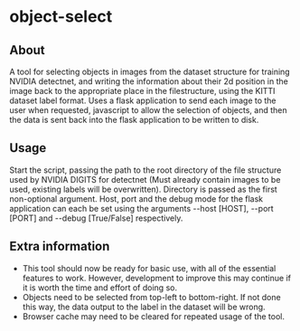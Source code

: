 # object-select
## About
A tool for selecting objects in images from the dataset structure for training NVIDIA detectnet, and writing the information about their 2d position in the image back to the appropriate place in the filestructure, using the KITTI dataset label format.
Uses a flask application to send each image to the user when requested, javascript to allow the selection of objects, and then the data is sent back into the flask application to be written to disk.
## Usage
Start the script, passing the path to the root directory of the file structure used by NVIDIA DIGITS for detectnet (Must already contain images to be used, existing labels will be overwritten). Directory is passed as the first non-optional argument.
Host, port and the debug mode for the flask application can each be set using the arguments --host [HOST], --port [PORT] and --debug [True/False] respectively.
## Extra information
* This tool should now be ready for basic use, with all of the essential features to work. However, development to improve this may continue if it is worth the time and effort of doing so.
* Objects need to be selected from top-left to bottom-right. If not done this way, the data output to the label in the dataset will be wrong.
* Browser cache may need to be cleared for repeated usage of the tool.

